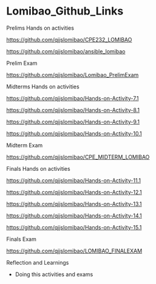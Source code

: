 # Lomibao_Github_Links
Prelims Hands on activities

https://github.com/qjjslomibao/CPE232_LOMIBAO

https://github.com/qjjslomibao/ansible_lomibao

Prelim Exam

https://github.com/qjjslomibao/Lomibao_PrelimExam

Midterms Hands on activities

https://github.com/qjjslomibao/Hands-on-Activity-7.1

https://github.com/qjjslomibao/Hands-on-Activity-8.1

https://github.com/qjjslomibao/Hands-on-Activity-9.1

https://github.com/qjjslomibao/Hands-on-Activity-10.1

Midterm Exam

https://github.com/qjjslomibao/CPE_MIDTERM_LOMIBAO

Finals Hands on activities

https://github.com/qjjslomibao/Hands-on-Activity-11.1

https://github.com/qjjslomibao/Hands-on-Activity-12.1

https://github.com/qjjslomibao/Hands-on-Activity-13.1

https://github.com/qjjslomibao/Hands-on-Activity-14.1

https://github.com/qjjslomibao/Hands-on-Activity-15.1

Finals Exam

https://github.com/qjjslomibao/LOMIBAO_FINALEXAM

Reflection and Learnings
- Doing this activities and exams 
